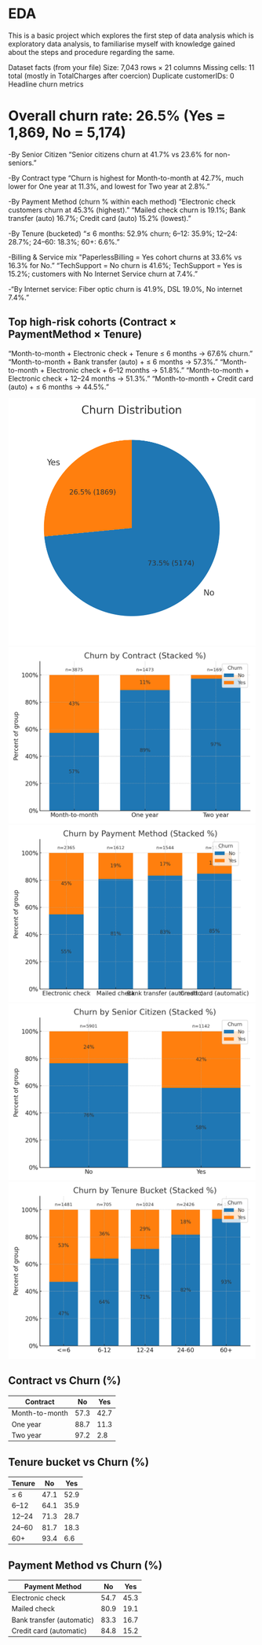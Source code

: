 # EDA
This is a basic project which explores the first step of data analysis which is exploratory data analysis, to familiarise myself with knowledge gained about the steps and procedure regarding the same.

Dataset facts (from your file)
Size: 7,043 rows × 21 columns
Missing cells: 11 total (mostly in TotalCharges after coercion)
Duplicate customerIDs: 0
Headline churn metrics

# Overall churn rate: 26.5% (Yes = 1,869, No = 5,174)
-By Senior Citizen
“Senior citizens churn at 41.7% vs 23.6% for non-seniors.”

-By Contract type
“Churn is highest for Month-to-month at 42.7%, much lower for One year at 11.3%, and lowest for Two year at 2.8%.”

-By Payment Method (churn % within each method)
“Electronic check customers churn at 45.3% (highest).”
“Mailed check churn is 19.1%; Bank transfer (auto) 16.7%; Credit card (auto) 15.2% (lowest).”

-By Tenure (bucketed)
“≤ 6 months: 52.9% churn; 6–12: 35.9%; 12–24: 28.7%; 24–60: 18.3%; 60+: 6.6%.”

-Billing & Service mix
"PaperlessBilling = Yes cohort churns at 33.6% vs 16.3% for No.”
“TechSupport = No churn is 41.6%; TechSupport = Yes is 15.2%; customers with No Internet Service churn at 7.4%.”

-“By Internet service: Fiber optic churn is 41.9%, DSL 19.0%, No internet 7.4%.”

## Top high-risk cohorts (Contract × PaymentMethod × Tenure)
“Month-to-month + Electronic check + Tenure ≤ 6 months → 67.6% churn.”
“Month-to-month + Bank transfer (auto) + ≤ 6 months → 57.3%.”
“Month-to-month + Electronic check + 6–12 months → 51.8%.”
“Month-to-month + Electronic check + 12–24 months → 51.3%.”
“Month-to-month + Credit card (auto) + ≤ 6 months → 44.5%.”

![Churn Distribution](Reports/Figures/churn_pie.png)
![Churn by Contract](Reports/Figures/churn_by_contract_stacked_pct.png)
![Churn by Payment](Reports/Figures/churn_by_payment_stacked_pct.png)
![Churn by Senior](Reports/Figures/churn_by_senior_stacked_pct.png)
![Churn by Tenure](Reports/Figures/churn_by_tenure_stacked_pct.png)

## Contract vs Churn (%)
| Contract       | No   | Yes  |
| -------------- | ---- | ---- |
| Month-to-month | 57.3 | 42.7 |
| One year       | 88.7 | 11.3 |
| Two year       | 97.2 | 2.8  |

## Tenure bucket vs Churn (%)
| Tenure | No   | Yes  |
| ------ | ---- | ---- |
| ≤ 6    | 47.1 | 52.9 |
| 6–12   | 64.1 | 35.9 |
| 12–24  | 71.3 | 28.7 |
| 24–60  | 81.7 | 18.3 |
| 60+    | 93.4 | 6.6  |

## Payment Method vs Churn (%)
| Payment Method            | No   | Yes  |
| ------------------------- | ---- | ---- |
| Electronic check          | 54.7 | 45.3 |
| Mailed check              | 80.9 | 19.1 |
| Bank transfer (automatic) | 83.3 | 16.7 |
| Credit card (automatic)   | 84.8 | 15.2 |



